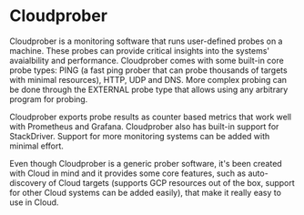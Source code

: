 # Cloudprober

Cloudprober is a monitoring software that runs user-defined probes on a machine.
These probes can provide critical insights into the systems' avaialbility and
performance. Cloudprober comes with some built-in core probe types: PING (a fast
ping prober that can probe thousands of targets with minimal resources), HTTP,
UDP and DNS. More complex probing can be done through the EXTERNAL probe type
that allows using any arbitrary program for probing.

Cloudprober exports probe results as counter based metrics that work well with
Prometheus and Grafana. Cloudprober also has built-in support for StackDriver.
Support for more monitoring systems can be added with minimal effort.

Even though Cloudprober is a generic prober software, it's been created with
Cloud in mind and it provides some core features, such as auto-discovery of
Cloud targets (supports GCP resources out of the box, support for other Cloud
systems can be added easily), that make it really easy to use in Cloud.
